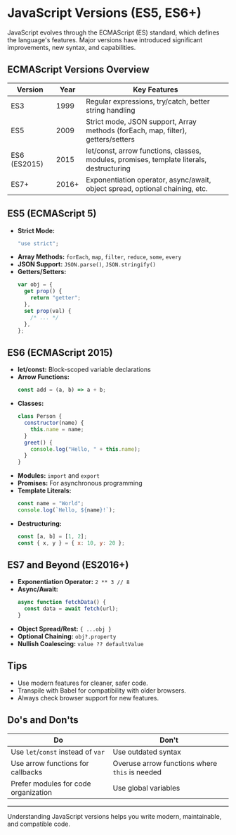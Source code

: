 # JavaScript Versions (ES5, ES6+)

JavaScript evolves through the ECMAScript (ES) standard, which defines the language's features. Major versions have introduced significant improvements, new syntax, and capabilities.

## ECMAScript Versions Overview

| Version      | Year  | Key Features                                                                             |
| ------------ | ----- | ---------------------------------------------------------------------------------------- |
| ES3          | 1999  | Regular expressions, try/catch, better string handling                                   |
| ES5          | 2009  | Strict mode, JSON support, Array methods (forEach, map, filter), getters/setters         |
| ES6 (ES2015) | 2015  | let/const, arrow functions, classes, modules, promises, template literals, destructuring |
| ES7+         | 2016+ | Exponentiation operator, async/await, object spread, optional chaining, etc.             |

## ES5 (ECMAScript 5)

- **Strict Mode:**
  ```javascript
  "use strict";
  ```
- **Array Methods:** `forEach`, `map`, `filter`, `reduce`, `some`, `every`
- **JSON Support:** `JSON.parse()`, `JSON.stringify()`
- **Getters/Setters:**
  ```javascript
  var obj = {
    get prop() {
      return "getter";
    },
    set prop(val) {
      /* ... */
    },
  };
  ```

## ES6 (ECMAScript 2015)

- **let/const:** Block-scoped variable declarations
- **Arrow Functions:**
  ```javascript
  const add = (a, b) => a + b;
  ```
- **Classes:**
  ```javascript
  class Person {
    constructor(name) {
      this.name = name;
    }
    greet() {
      console.log("Hello, " + this.name);
    }
  }
  ```
- **Modules:** `import` and `export`
- **Promises:** For asynchronous programming
- **Template Literals:**
  ```javascript
  const name = "World";
  console.log(`Hello, ${name}!`);
  ```
- **Destructuring:**
  ```javascript
  const [a, b] = [1, 2];
  const { x, y } = { x: 10, y: 20 };
  ```

## ES7 and Beyond (ES2016+)

- **Exponentiation Operator:** `2 ** 3 // 8`
- **Async/Await:**
  ```javascript
  async function fetchData() {
    const data = await fetch(url);
  }
  ```
- **Object Spread/Rest:** `{ ...obj }`
- **Optional Chaining:** `obj?.property`
- **Nullish Coalescing:** `value ?? defaultValue`

## Tips

- Use modern features for cleaner, safer code.
- Transpile with Babel for compatibility with older browsers.
- Always check browser support for new features.

## Do's and Don'ts

| Do                                   | Don't                                          |
| ------------------------------------ | ---------------------------------------------- |
| Use `let`/`const` instead of `var`   | Use outdated syntax                            |
| Use arrow functions for callbacks    | Overuse arrow functions where `this` is needed |
| Prefer modules for code organization | Use global variables                           |

---

Understanding JavaScript versions helps you write modern, maintainable, and compatible code.
